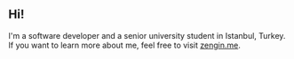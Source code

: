## Hi!

I'm a software developer and a senior university student
in Istanbul, Turkey. 
If you want to learn more about me, feel free to visit [zengin.me](https://zengin.me).
